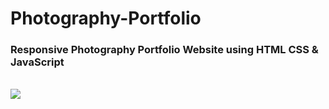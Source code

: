 # Photography-Portfolio

### Responsive Photography Portfolio Website using HTML CSS & JavaScript
<div>
    <br>
    <img src="https://github.com/ahmedelfran/Photography-Portfolio/blob/main/screenimg.jpg" > 
</div>

